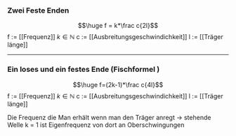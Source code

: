 ### Zwei Feste Enden
$$\huge f = k*\frac c{2l}$$
f := [[Frequenz]]
$k \in \mathbb N$
c := [[Ausbreitungsgeschwindichkeit]] 
l := [[Träger länge]]

---
### Ein loses und ein festes Ende (Fischformel )
$$\huge f=(2k-1)*\frac c{4l}$$
f := [[Frequenz]]
$k \in \mathbb N$
c := [[Ausbreitungsgeschwindichkeit]] 
l := [[Träger länge]]

Die Frequenz die Man erhält wenn man den Träger anregt -> stehende Welle
k = 1 ist Eigenfrequenz von dort an Oberschwingungen 